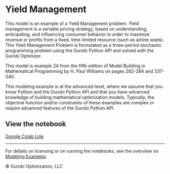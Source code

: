 # Yield Management  

This model is an example of a Yield Management problem. 
Yield management is a variable pricing strategy, based on understanding, anticipating, and influencing consumer 
behavior in order to maximize revenue or profits from a fixed, time-limited resource (such as airline seats). This Yield Management Problem is formulated as a three-period stochastic programming problem using the Gurobi 
Python API and solved with the Gurobi Optimizer.

This model is example 24 from the fifth edition of Model Building in Mathematical Programming by H. Paul Williams 
on pages 282-284 and 337-340.

This modeling example is at the advanced level, where we assume that you know Python and the Gurobi Python API 
and that you have advanced knowledge of building mathematical optimization models. Typically, the objective 
function and/or constraints of these examples are complex or require advanced features of the Gurobi Python API.

## View the notebook

[Google Colab Link](https://colab.research.google.com/github/Gurobi/modeling-examples/blob/master/yield_management/yield_management.ipynb)

----
For details on licensing or on running the notebooks, see the overview on [Modeling Examples](../)

© Gurobi Optimization, LLC